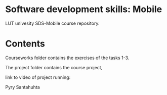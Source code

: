 # Software development skills: Mobile

LUT univesity SDS-Mobile course repository.

# Contents

Courseworks folder contains the exercises of the tasks 1-3.

The project folder contains the course project,

link to video of project running:


Pyry Santahuhta
